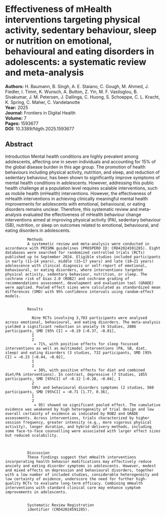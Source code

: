 # Effectiveness of mHealth interventions targeting physical activity, sedentary behaviour, sleep or nutrition on emotional, behavioural and eating disorders in adolescents: a systematic review and meta-analysis

**Authors:** H. Baumann, B. Singh, A. E. Staiano, C. Gough, M. Ahmed, J. Fiedler, I. Timm, K. Wunsch, A. Button, Z. Yin, M. F. Vasiloglou, B. Sivakumar, J. M. Petersen, J. Dallinga, C. Huong, S. Schoeppe, C. L. Kracht, K. Spring, C. Maher, C. Vandelanotte  
**Year:** 2025  
**Journal:** Frontiers in Digital Health  
**Volume:** 7  
**Pages:** 1593677  
**DOI:** 10.3389/fdgth.2025.1593677  

## Abstract
Introduction
              Mental health conditions are highly prevalent among adolescents, affecting one in seven individuals and accounting for 15% of the global disease burden in this age group. The promotion of health behaviours including physical activity, nutrition, and sleep, and reduction of sedentary behaviour, has been shown to significantly improve symptoms of mental health conditions in adolescents. However, addressing this public health challenge at a population level requires scalable interventions, such as mobile health (mHealth) interventions. However, the effectiveness of mHealth interventions in achieving clinically meaningful mental health improvements for adolescents with emotional, behavioural, or eating disorders remains unclear. Therefore, this systematic review and meta-analysis evaluated the effectiveness of mHealth behaviour change interventions aimed at improving physical activity (PA), sedentary behaviour (SB), nutrition, or sleep on outcomes related to emotional, behavioural, and eating disorders in adolescents.
            
            
              Methods
              A systematic review and meta-analysis were conducted in accordance with PRISMA guidelines (PROSPERO ID: CRD42024591285). Eight databases were searched for randomized controlled trials (RCTs) published up to September 2024. Eligible studies included participants in early (11–14 years), middle (15–17 years) and late (18–21 years) adolescence with clinical diagnosis or self-report of emotional, behavioural, or eating disorders, where interventions targeted physical activity, sedentary behaviour, nutrition, or sleep. The cochrane risk of bias 2.0 (ROB2) and cochrane grading of recommendations assessment, development and evaluation tool (GRADE) were applied. Pooled effect sizes were calculated as standardized mean differences (SMD) with 95% confidence intervals using random-effect models.
            
            
              Results
              
                Nine RCTs involving 3,703 participants were analysed across emotional, behavioural, and eating disorders. The meta-analysis yielded a significant reduction in anxiety (6 Studies, 2086 participants, SMD [95% CI] = −0.19 [−0.37, −0.01],
                I
                2
                 = 71%, with positive effects for sleep focussed interventions as well as multimodal interventions (PA, SB, diet, sleep) and eating disorders (3 studies, 732 participants, SMD [95% CI] = −0.23 [−0.44, −0.02],
                I
                2
                 = 38%, with positive effects for diet and combined diet/PA interventions). In contrast, depressive (7 Studies, 1855 participants, SMD [95%CI] of −0.12 [−0.28, −0.04], I
                2
                59%) and behavioural disorders symptoms (2 studies, 560 participants, SMD [95%CI] = −0.71 [1.77, 0.36],
                I
                2
                 = 95) showed no significant pooled effect. The cumulative evidence was weakened by high heterogeneity of trial design and low overall certainty of evidence as indicated by ROB2 and GRADE assessments. Across interventions, trials characterized by higher session frequency, greater intensity (e.g., more vigorous physical activity), longer duration, and hybrid delivery methods, including some face-to-face counselling were associated with larger effect sizes but reduced scalability.
              
            
            
              Discussion
              These findings suggest that mHealth interventions incorporating health behavior modifications may effectively reduce anxiety and eating disorder symptoms in adolescents. However, modest and mixed effects on depression and behavioural disorders, together with a low number of included studies, considerable heterogeneity and low certainty of evidence, underscore the need for further high-quality RCTs to evaluate long-term efficacy. Combining mHealth interventions with standard clinical care may enhance symptom improvements in adolescents.
            
            
              Systematic Review Registration
              identifier (CRD42024591285).

